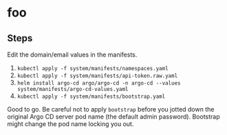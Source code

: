 # foo

## Steps

Edit the domain/email values in the manifests.

1. `kubectl apply -f system/manifests/namespaces.yaml`
2. `kubectl apply -f system/manifests/api-token.raw.yaml`
3. `helm install argo-cd argo/argo-cd -n argo-cd --values system/manifests/argo-cd-values.yaml`
4. `kubectl apply -f system/manifests/bootstrap.yaml`

Good to go. Be careful not to apply `bootstrap` before you jotted down the original Argo CD server pod name (the default admin password). Bootstrap might change the pod name locking you out.
